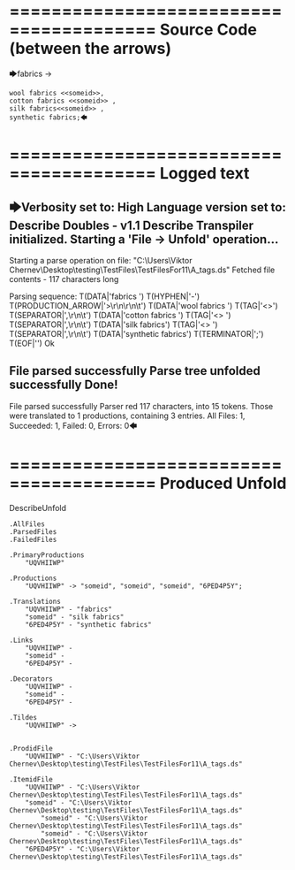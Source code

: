 ========================================
Source Code (between the arrows)
========================================

🡆fabrics ->

	wool fabrics <<someid>>,
	cotton fabrics <<someid>> ,
	silk fabrics<<someid>> ,
	synthetic fabrics;🡄

========================================
Logged text
========================================

🡆Verbosity set to: High
Language version set to: Describe Doubles - v1.1
Describe Transpiler initialized.
Starting a 'File -> Unfold' operation...
------------------------
Starting a parse operation on file: "C:\Users\Viktor Chernev\Desktop\testing\TestFiles\TestFilesFor11\A_tags.ds"
Fetched file contents - 117 characters long

Parsing sequence: T(DATA|'fabrics ') T(HYPHEN|'-') T(PRODUCTION_ARROW|'>\r\n\r\n\t') T(DATA|'wool fabrics ') T(TAG|'<<someid>>') T(SEPARATOR|',\r\n\t') T(DATA|'cotton fabrics ') T(TAG|'<<someid>> ') T(SEPARATOR|',\r\n\t') T(DATA|'silk fabrics') T(TAG|'<<someid>> ') T(SEPARATOR|',\r\n\t') T(DATA|'synthetic fabrics') T(TERMINATOR|';') T(EOF|'<EOF>') Ok

File parsed successfully
Parse tree unfolded successfully
Done!
------------------------
File parsed successfully
Parser red 117 characters, into 15 tokens.
Those were translated to 1 productions, containing 3 entries.
All Files: 1, Succeeded: 1, Failed: 0, Errors: 0🡄

========================================
Produced Unfold
========================================

DescribeUnfold

    .AllFiles
    .ParsedFiles
    .FailedFiles

    .PrimaryProductions
        "UQVHIIWP" 

    .Productions
        "UQVHIIWP" -> "someid", "someid", "someid", "6PED4P5Y";

    .Translations
        "UQVHIIWP" - "fabrics"
        "someid" - "silk fabrics"
        "6PED4P5Y" - "synthetic fabrics"

    .Links
        "UQVHIIWP" - 
        "someid" - 
        "6PED4P5Y" - 

    .Decorators
        "UQVHIIWP" - 
        "someid" - 
        "6PED4P5Y" - 

    .Tildes
        "UQVHIIWP" -> 


    .ProdidFile
        "UQVHIIWP" - "C:\Users\Viktor Chernev\Desktop\testing\TestFiles\TestFilesFor11\A_tags.ds"

    .ItemidFile
        "UQVHIIWP" - "C:\Users\Viktor Chernev\Desktop\testing\TestFiles\TestFilesFor11\A_tags.ds"
        "someid" - "C:\Users\Viktor Chernev\Desktop\testing\TestFiles\TestFilesFor11\A_tags.ds"
            "someid" - "C:\Users\Viktor Chernev\Desktop\testing\TestFiles\TestFilesFor11\A_tags.ds"
            "someid" - "C:\Users\Viktor Chernev\Desktop\testing\TestFiles\TestFilesFor11\A_tags.ds"
        "6PED4P5Y" - "C:\Users\Viktor Chernev\Desktop\testing\TestFiles\TestFilesFor11\A_tags.ds"

